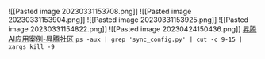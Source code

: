 ![[Pasted image 20230331153708.png]]
![[Pasted image 20230331153904.png]]
![[Pasted image 20230331153925.png]]
![[Pasted image 20230331154822.png]]
![[Pasted image 20230424150436.png]]
[昇腾AI应用案例-昇腾社区](https://www.hiascend.com/zh/marketplace/case-studies)
`ps -aux | grep 'sync_config.py' | cut -c 9-15 | xargs kill -9`